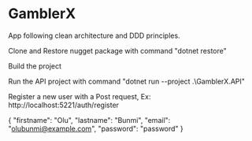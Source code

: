 # GamblerX

App following clean architecture and DDD principles. 

Clone and Restore nugget package with command "dotnet restore"

Build the project

Run the API project with command "dotnet run --project .\GamblerX.API\"

Register a new user with a Post request, Ex:  http://localhost:5221/auth/register

{
  "firstname": "Olu",
  "lastname": "Bunmi",
  "email": "olubunmi@example.com",
  "password": "password"
}



